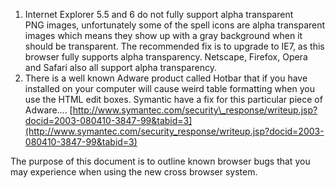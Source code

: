 1.  Internet Explorer 5.5 and 6 do not fully support alpha transparent PNG images, unfortunately some of the spell icons are alpha transparent images which means they show up with a gray background when it should be transparent. The recommended fix is to upgrade to IE7, as this browser fully supports alpha transparency. Netscape, Firefox, Opera and Safari also all support alpha transparency.
2.  There is a well known Adware product called Hotbar that if you have installed on your computer will cause weird table formatting when you use the HTML edit boxes. Symantic have a fix for this particular piece of Adware.... [http://www.symantec.com/security\_response/writeup.jsp?docid=2003-080410-3847-99&tabid=3](http://www.symantec.com/security_response/writeup.jsp?docid=2003-080410-3847-99&tabid=3)

The purpose of this document is to outline known browser bugs that you may experience when using the new cross browser system.